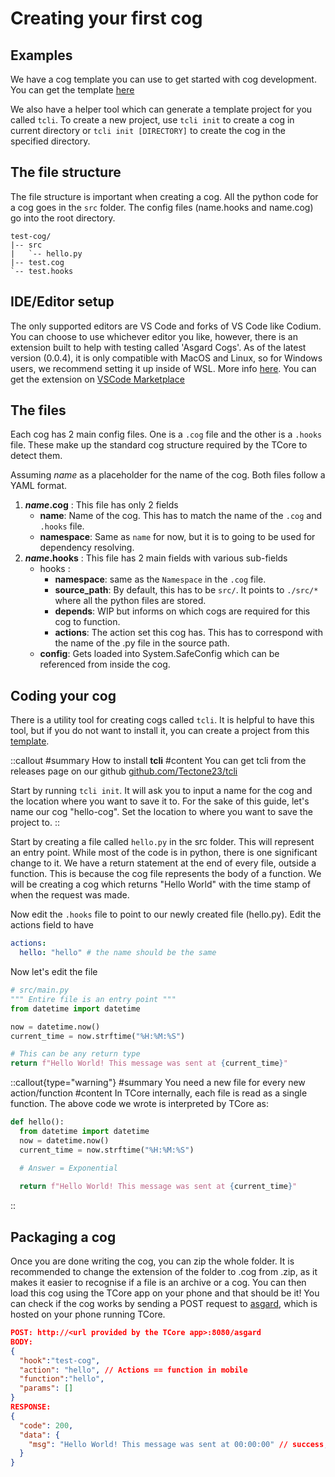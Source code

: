 # Creating your first cog

## Examples

We have a cog template you can use to get started with cog development. You can get the template [here](https://github.com/Tectone23/template-cog)

We also have a helper tool which can generate a template project for you called `tcli`. To create a new project, use `tcli init` to create a cog in current directory or `tcli init [DIRECTORY]` to create the cog in the specified directory.

## The file structure

The file structure is important when creating a cog. All the python code for a cog goes in the `src` folder. The config files (name.hooks and name.cog) go into the root directory.

```
test-cog/
|-- src
|   `-- hello.py
|-- test.cog
`-- test.hooks
```

## IDE/Editor setup

The only supported editors are VS Code and forks of VS Code like Codium. You can choose to use whichever editor you like, however, there is an extension built to help with testing called 'Asgard Cogs'. As of the latest version (0.0.4), it is only compatible with MacOS and Linux, so for Windows users, we recommend setting it up inside of WSL. More info [here](https://learn.microsoft.com/en-us/windows/wsl/install). You can get the extension on [VSCode Marketplace](https://marketplace.visualstudio.com/items?itemName=HUSKI3.asgardcogs)

## The files

Each cog has 2 main config files. One is a `.cog` file and the other is a `.hooks` file. These make up the standard cog structure required by the TCore to detect them.

Assuming _name_ as a placeholder for the name of the cog. Both files follow a YAML format.

1. **_name_.cog** : This file has only 2 fields
   - **name**: Name of the cog. This has to match the name of the `.cog` and `.hooks` file.
   - **namespace**: Same as `name` for now, but it is to going to be used for dependency resolving.
2. **_name_.hooks** : This file has 2 main fields with various sub-fields
   - hooks :
     - **namespace**: same as the `Namespace` in the `.cog` file.
     - **source_path**: By default, this has to be `src/`. It points to `./src/*` where all the python files are stored.
     - **depends**: WIP but informs on which cogs are required for this cog to function.
     - **actions**: The action set this cog has. This has to correspond with the name of the .py file in the source path.
   - **config**: Gets loaded into System.SafeConfig which can be referenced from inside the cog.

## Coding your cog

There is a utility tool for creating cogs called `tcli`. It is helpful to have this tool, but if you do not want to install it, you can create a project from this [template](https://github.com/Tectone23/template-cog).

::callout
#summary
How to install **tcli**
#content
You can get tcli from the releases page on our github [github.com/Tectone23/tcli](https://github.com/Tectone23/tcli/)

Start by running `tcli init`. It will ask you to input a name for the cog and the location where you want to save it to. For the sake of this guide, let's name our cog "hello-cog". Set the location to where you want to save the project to.
::


Start by creating a file called `hello.py` in the src folder. This will represent an entry point. While most of the code is in python, there is one significant change to it. We have a return statement at the end of every file, outside a function. This is because the cog file represents the body of a function. We will be creating a cog which returns "Hello World" with the time stamp of when the request was made.

Now edit the `.hooks` file to point to our newly created file (hello.py). Edit the actions field to have

```yaml
actions:
  hello: "hello" # the name should be the same
```

Now let's edit the file

```py
# src/main.py
""" Entire file is an entry point """
from datetime import datetime

now = datetime.now()
current_time = now.strftime("%H:%M:%S")

# This can be any return type
return f"Hello World! This message was sent at {current_time}"
```

::callout{type="warning"}
#summary
You need a new file for every new action/function
#content
In TCore internally, each file is read as a single function. The above code we wrote is interpreted by TCore as:
```py
def hello():
  from datetime import datetime
  now = datetime.now()
  current_time = now.strftime("%H:%M:%S")

  # Answer = Exponential
  
  return f"Hello World! This message was sent at {current_time}"
```
::


## Packaging a cog

Once you are done writing the cog, you can zip the whole folder. It is recommended to change the extension of the folder to .cog from .zip, as it makes it easier to recognise if a file is an archive or a cog. You can then load this cog using the TCore app on your phone and that should be it! You can check if the cog works by sending a POST request to [asgard](/en/asgard), which is hosted on your phone running TCore.

```json
POST: http://<url provided by the TCore app>:8080/asgard
BODY:
{
  "hook":"test-cog",
  "action": "hello", // Actions == function in mobile
  "function":"hello",
  "params": []
}
RESPONSE:
{
  "code": 200,
  "data": {
    "msg": "Hello World! This message was sent at 00:00:00" // success, otherwise we get an Exception
  }
}
```
